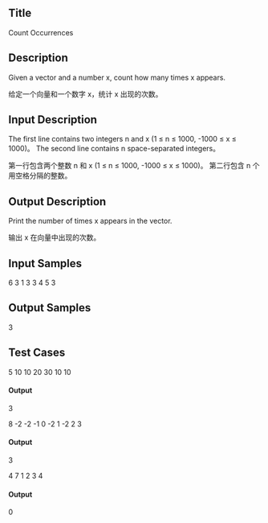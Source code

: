 ## Title
Count Occurrences

## Description
Given a vector and a number x, count how many times x appears.

给定一个向量和一个数字 x，统计 x 出现的次数。



## Input Description
The first line contains two integers n and x (1 ≤ n ≤ 1000, -1000 ≤ x ≤ 1000)。
The second line contains n space-separated integers。

第一行包含两个整数 n 和 x (1 ≤ n ≤ 1000, -1000 ≤ x ≤ 1000)。
第二行包含 n 个用空格分隔的整数。


## Output Description
Print the number of times x appears in the vector.

输出 x 在向量中出现的次数。


## Input Samples
6 3
1 3 3 4 5 3


## Output Samples
3


## Test Cases


5 10
10 20 30 10 10
#### Output
3

8 -2
-2 -1 0 -2 1 -2 2 3
#### Output
3


4 7
1 2 3 4
#### Output
0